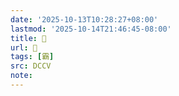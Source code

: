 ```yaml
---
date: '2025-10-13T10:28:27+08:00'
lastmod: '2025-10-14T21:46:45-08:00'
title: 􂑖
url: 􂑖
tags: [霸]
src: DCCV
note:
---
```

